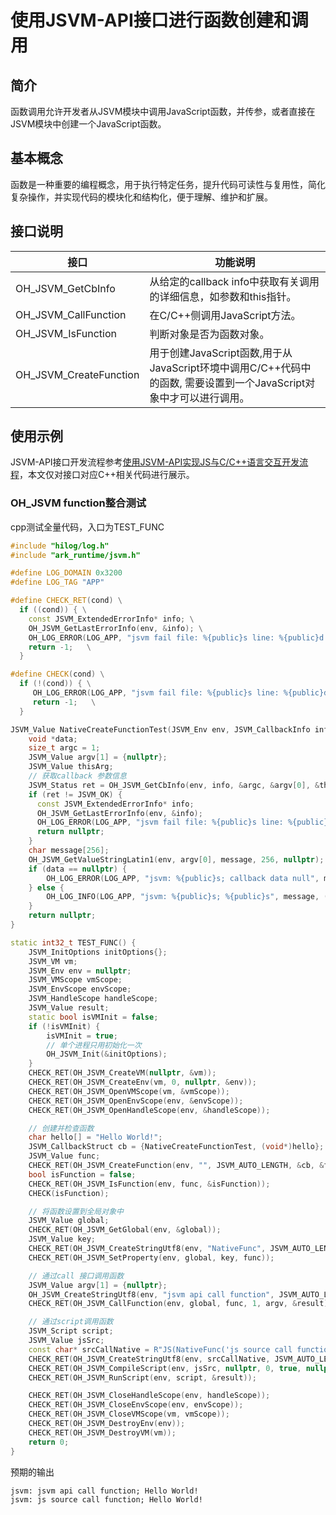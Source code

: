 # 使用JSVM-API接口进行函数创建和调用

## 简介

函数调用允许开发者从JSVM模块中调用JavaScript函数，并传参，或者直接在JSVM模块中创建一个JavaScript函数。

## 基本概念

函数是一种重要的编程概念，用于执行特定任务，提升代码可读性与复用性，简化复杂操作，并实现代码的模块化和结构化，便于理解、维护和扩展。

## 接口说明

| 接口                       | 功能说明                       |
|----------------------------|--------------------------------|
| OH_JSVM_GetCbInfo          | 从给定的callback info中获取有关调用的详细信息，如参数和this指针。|
| OH_JSVM_CallFunction       | 在C/C++侧调用JavaScript方法。|
| OH_JSVM_IsFunction         | 判断对象是否为函数对象。 |
| OH_JSVM_CreateFunction     | 用于创建JavaScript函数,用于从JavaScript环境中调用C/C++代码中的函数, 需要设置到一个JavaScript对象中才可以进行调用。 |

## 使用示例

JSVM-API接口开发流程参考[使用JSVM-API实现JS与C/C++语言交互开发流程](use-jsvm-process.md)，本文仅对接口对应C++相关代码进行展示。

### OH_JSVM function整合测试

cpp测试全量代码，入口为TEST_FUNC
``` cpp
#include "hilog/log.h"
#include "ark_runtime/jsvm.h"

#define LOG_DOMAIN 0x3200
#define LOG_TAG "APP"

#define CHECK_RET(cond) \
  if ((cond)) { \
    const JSVM_ExtendedErrorInfo* info; \
    OH_JSVM_GetLastErrorInfo(env, &info); \
    OH_LOG_ERROR(LOG_APP, "jsvm fail file: %{public}s line: %{public}d ret = %{public}d message = %{public}s", __FILE__, __LINE__, cond, info != nullptr ? info->errorMessage : ""); \
    return -1;   \
  }

#define CHECK(cond) \
  if (!(cond)) { \
     OH_LOG_ERROR(LOG_APP, "jsvm fail file: %{public}s line: %{public}d ret = %{public}d", __FILE__, __LINE__, cond); \
     return -1;   \
  }

JSVM_Value NativeCreateFunctionTest(JSVM_Env env, JSVM_CallbackInfo info) {
    void *data;
    size_t argc = 1;
    JSVM_Value argv[1] = {nullptr};
    JSVM_Value thisArg;
    // 获取callback 参数信息
    JSVM_Status ret = OH_JSVM_GetCbInfo(env, info, &argc, &argv[0], &thisArg, &data);
    if (ret != JSVM_OK) {
      const JSVM_ExtendedErrorInfo* info;
      OH_JSVM_GetLastErrorInfo(env, &info);
      OH_LOG_ERROR(LOG_APP, "jsvm fail file: %{public}s line: %{public}d ret = %{public}d message = %{public}s", __FILE__, __LINE__, ret, info != nullptr ? info->errorMessage : "");
      return nullptr;
    }
    char message[256];
    OH_JSVM_GetValueStringLatin1(env, argv[0], message, 256, nullptr);
    if (data == nullptr) {
        OH_LOG_ERROR(LOG_APP, "jsvm: %{public}s; callback data null", message);
    } else {
        OH_LOG_INFO(LOG_APP, "jsvm: %{public}s; %{public}s", message, (char*)data);
    }
    return nullptr;
}

static int32_t TEST_FUNC() {
    JSVM_InitOptions initOptions{};
    JSVM_VM vm;
    JSVM_Env env = nullptr;
    JSVM_VMScope vmScope;
    JSVM_EnvScope envScope;
    JSVM_HandleScope handleScope;
    JSVM_Value result;
    static bool isVMInit = false;
    if (!isVMInit) {
        isVMInit = true;
        // 单个进程只用初始化一次
        OH_JSVM_Init(&initOptions);
    }
    CHECK_RET(OH_JSVM_CreateVM(nullptr, &vm));
    CHECK_RET(OH_JSVM_CreateEnv(vm, 0, nullptr, &env));
    CHECK_RET(OH_JSVM_OpenVMScope(vm, &vmScope));
    CHECK_RET(OH_JSVM_OpenEnvScope(env, &envScope));
    CHECK_RET(OH_JSVM_OpenHandleScope(env, &handleScope));

    // 创建并检查函数
    char hello[] = "Hello World!";
    JSVM_CallbackStruct cb = {NativeCreateFunctionTest, (void*)hello};
    JSVM_Value func;
    CHECK_RET(OH_JSVM_CreateFunction(env, "", JSVM_AUTO_LENGTH, &cb, &func));
    bool isFunction = false;
    CHECK_RET(OH_JSVM_IsFunction(env, func, &isFunction));
    CHECK(isFunction);

    // 将函数设置到全局对象中
    JSVM_Value global;
    CHECK_RET(OH_JSVM_GetGlobal(env, &global));
    JSVM_Value key;
    CHECK_RET(OH_JSVM_CreateStringUtf8(env, "NativeFunc", JSVM_AUTO_LENGTH, &key));
    CHECK_RET(OH_JSVM_SetProperty(env, global, key, func));

    // 通过call 接口调用函数
    JSVM_Value argv[1] = {nullptr};
    OH_JSVM_CreateStringUtf8(env, "jsvm api call function", JSVM_AUTO_LENGTH, &argv[0]);
    CHECK_RET(OH_JSVM_CallFunction(env, global, func, 1, argv, &result));

    // 通过script调用函数
    JSVM_Script script;
    JSVM_Value jsSrc;
    const char* srcCallNative = R"JS(NativeFunc('js source call function');)JS";
    CHECK_RET(OH_JSVM_CreateStringUtf8(env, srcCallNative, JSVM_AUTO_LENGTH, &jsSrc));
    CHECK_RET(OH_JSVM_CompileScript(env, jsSrc, nullptr, 0, true, nullptr, &script));
    CHECK_RET(OH_JSVM_RunScript(env, script, &result));

    CHECK_RET(OH_JSVM_CloseHandleScope(env, handleScope));
    CHECK_RET(OH_JSVM_CloseEnvScope(env, envScope));
    CHECK_RET(OH_JSVM_CloseVMScope(vm, vmScope));
    CHECK_RET(OH_JSVM_DestroyEnv(env));
    CHECK_RET(OH_JSVM_DestroyVM(vm));
    return 0;
}
```
<!-- @[jsvm_function_call](https://gitee.com/openharmony/applications_app_samples/blob/master/code/DocsSample/ArkTS/JSVMAPI/JsvmUsageGuide/UsageInstructionsOne/functioncall/src/main/cpp/hello.cpp) -->

预期的输出
```
jsvm: jsvm api call function; Hello World!
jsvm: js source call function; Hello World!
```